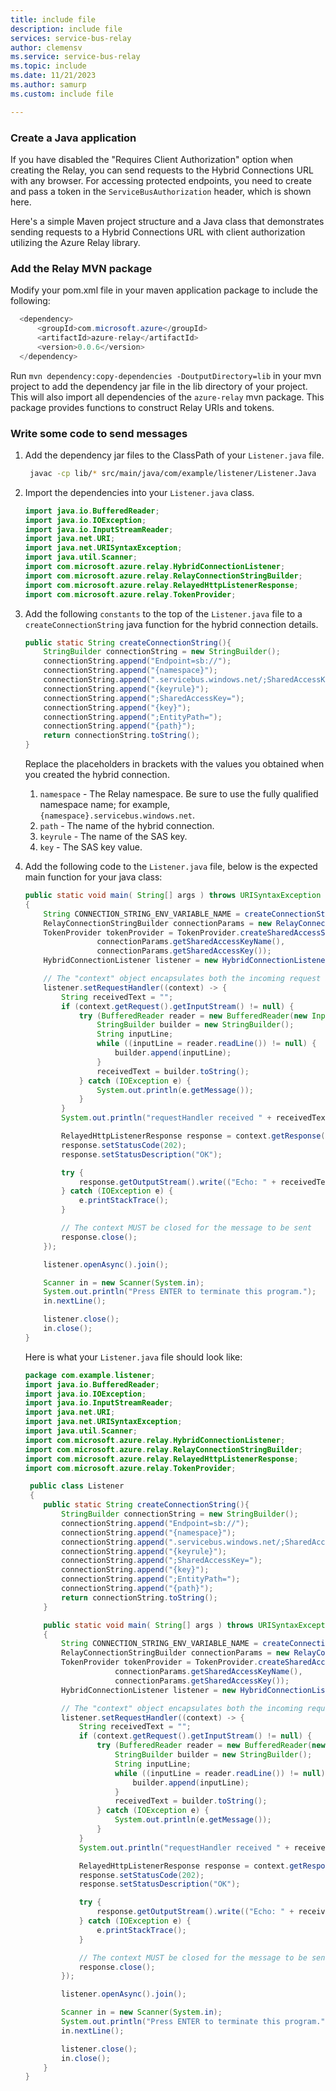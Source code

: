 ```yaml
---
title: include file
description: include file
services: service-bus-relay
author: clemensv
ms.service: service-bus-relay
ms.topic: include
ms.date: 11/21/2023
ms.author: samurp
ms.custom: include file

---
```


### Create a Java application

If you have disabled the "Requires Client Authorization" option when creating the Relay,
you can send requests to the Hybrid Connections URL with any browser. For accessing
protected endpoints, you need to create and pass a token in the `ServiceBusAuthorization`
header, which is shown here.

Here's a simple Maven project structure and a Java class that demonstrates sending requests to 
a Hybrid Connections URL with client authorization utilizing the Azure Relay library. 

### Add the Relay MVN package

Modify your pom.xml file in your maven application package to include the following: 
  ```java
	<dependency>
    	<groupId>com.microsoft.azure</groupId>
    	<artifactId>azure-relay</artifactId>
    	<version>0.0.6</version>
	</dependency>
   ```
Run `mvn dependency:copy-dependencies -DoutputDirectory=lib` in your mvn project to add the 
dependency jar file in the lib directory of your project. This will also import all dependencies
of the `azure-relay` mvn package. This package provides functions to construct Relay URIs and tokens.

### Write some code to send messages

1. Add the dependency jar files to the ClassPath of your `Listener.java` file.

   ```bash
	javac -cp lib/* src/main/java/com/example/listener/Listener.Java
	```

2. Import the dependencies into your `Listener.java` class.

    ```java
    import java.io.BufferedReader;
    import java.io.IOException;
    import java.io.InputStreamReader;
    import java.net.URI;
    import java.net.URISyntaxException;
    import java.util.Scanner;
    import com.microsoft.azure.relay.HybridConnectionListener;
    import com.microsoft.azure.relay.RelayConnectionStringBuilder;
    import com.microsoft.azure.relay.RelayedHttpListenerResponse;
    import com.microsoft.azure.relay.TokenProvider;
	```

3. Add the following `constants` to the top of the `Listener.java` file to a `createConnectionString` 
   java function for the hybrid connection details.
   
    ```java
 	public static String createConnectionString(){
 		StringBuilder connectionString = new StringBuilder();
 		connectionString.append("Endpoint=sb://");
 		connectionString.append("{namespace}");
 		connectionString.append(".servicebus.windows.net/;SharedAccessKeyName=");
 		connectionString.append("{keyrule}");
 		connectionString.append(";SharedAccessKey=");
 		connectionString.append("{key}");
 		connectionString.append(";EntityPath=");
 		connectionString.append("{path}");
 		return connectionString.toString();
 	}
    ```
	Replace the placeholders in brackets with the values you obtained when you created the hybrid connection.
    1. `namespace` - The Relay namespace. Be sure to use the fully qualified namespace name; for example, `{namespace}.servicebus.windows.net`.
    2. `path` - The name of the hybrid connection.
    3. `keyrule` - The name of the SAS key.
    4. `key` - The SAS key value.

4. Add the following code to the `Listener.java` file, below is the expected main function for your java class: 
   
    ```java
 	public static void main( String[] args ) throws URISyntaxException
 	{
 		String CONNECTION_STRING_ENV_VARIABLE_NAME = createConnectionString();
 		RelayConnectionStringBuilder connectionParams = new RelayConnectionStringBuilder(CONNECTION_STRING_ENV_VARIABLE_NAME);
 		TokenProvider tokenProvider = TokenProvider.createSharedAccessSignatureTokenProvider(
 					connectionParams.getSharedAccessKeyName(),
 					connectionParams.getSharedAccessKey());
 		HybridConnectionListener listener = new HybridConnectionListener(new URI(connectionParams.getEndpoint().toString() + connectionParams.getEntityPath()), tokenProvider);

		// The "context" object encapsulates both the incoming request and the outgoing response
 		listener.setRequestHandler((context) -> {
 			String receivedText = "";
 			if (context.getRequest().getInputStream() != null) {
 				try (BufferedReader reader = new BufferedReader(new InputStreamReader(context.getRequest().getInputStream(), "UTF8"))) {
 					StringBuilder builder = new StringBuilder();
 					String inputLine;
 					while ((inputLine = reader.readLine()) != null) {
 						builder.append(inputLine);
 					}
 					receivedText = builder.toString();
 				} catch (IOException e) {
 					System.out.println(e.getMessage());
 				}
 			}
 			System.out.println("requestHandler received " + receivedText);

 			RelayedHttpListenerResponse response = context.getResponse();
 			response.setStatusCode(202);
 			response.setStatusDescription("OK");

 			try {
 				response.getOutputStream().write(("Echo: " + receivedText).getBytes());
 			} catch (IOException e) {
 				e.printStackTrace();
 			}

 			// The context MUST be closed for the message to be sent
 			response.close();
 		});

 		listener.openAsync().join();

 		Scanner in = new Scanner(System.in);
 		System.out.println("Press ENTER to terminate this program.");
 		in.nextLine();

 		listener.close();
 		in.close();
 	}

    ```
    Here is what your `Listener.java` file should look like:
   
    ```java
    package com.example.listener;
    import java.io.BufferedReader;
    import java.io.IOException;
    import java.io.InputStreamReader;
    import java.net.URI;
    import java.net.URISyntaxException;
    import java.util.Scanner;
    import com.microsoft.azure.relay.HybridConnectionListener;
    import com.microsoft.azure.relay.RelayConnectionStringBuilder;
    import com.microsoft.azure.relay.RelayedHttpListenerResponse;
    import com.microsoft.azure.relay.TokenProvider;
    
     public class Listener
     { 
     	public static String createConnectionString(){
     		StringBuilder connectionString = new StringBuilder();
     		connectionString.append("Endpoint=sb://");
     		connectionString.append("{namespace}");
     		connectionString.append(".servicebus.windows.net/;SharedAccessKeyName=");
     		connectionString.append("{keyrule}");
     		connectionString.append(";SharedAccessKey=");
     		connectionString.append("{key}");
     		connectionString.append(";EntityPath=");
     		connectionString.append("{path}");
     		return connectionString.toString();
     	}
    
     	public static void main( String[] args ) throws URISyntaxException
     	{
     		String CONNECTION_STRING_ENV_VARIABLE_NAME = createConnectionString();
     		RelayConnectionStringBuilder connectionParams = new RelayConnectionStringBuilder(CONNECTION_STRING_ENV_VARIABLE_NAME);
     		TokenProvider tokenProvider = TokenProvider.createSharedAccessSignatureTokenProvider(
     					connectionParams.getSharedAccessKeyName(),
     					connectionParams.getSharedAccessKey());
     		HybridConnectionListener listener = new HybridConnectionListener(new URI(connectionParams.getEndpoint().toString() + connectionParams.getEntityPath()), tokenProvider);
    
    		// The "context" object encapsulates both the incoming request and the outgoing response
     		listener.setRequestHandler((context) -> {
     			String receivedText = "";
     			if (context.getRequest().getInputStream() != null) {
     				try (BufferedReader reader = new BufferedReader(new InputStreamReader(context.getRequest().getInputStream(), "UTF8"))) {
     					StringBuilder builder = new StringBuilder();
     					String inputLine;
     					while ((inputLine = reader.readLine()) != null) {
     						builder.append(inputLine);
     					}
     					receivedText = builder.toString();
     				} catch (IOException e) {
     					System.out.println(e.getMessage());
     				}
     			}
     			System.out.println("requestHandler received " + receivedText);
    
     			RelayedHttpListenerResponse response = context.getResponse();
     			response.setStatusCode(202);
     			response.setStatusDescription("OK");
    
     			try {
     				response.getOutputStream().write(("Echo: " + receivedText).getBytes());
     			} catch (IOException e) {
     				e.printStackTrace();
     			}
    
     			// The context MUST be closed for the message to be sent
     			response.close();
     		});
    
     		listener.openAsync().join();
    
     		Scanner in = new Scanner(System.in);
     		System.out.println("Press ENTER to terminate this program.");
     		in.nextLine();
    
     		listener.close();
     		in.close();
     	}
    }
    ```
